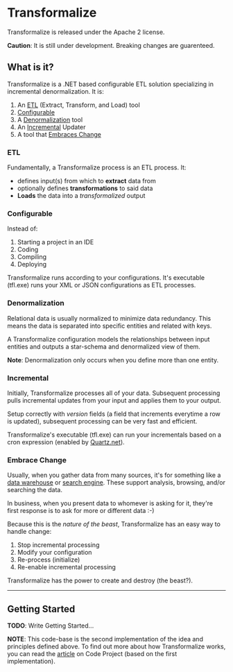 # Transformalize
Transformalize is released under the Apache 2 license.

**Caution**: It is still under development.  Breaking changes are guarenteed.


## What is it?
Transformalize is a .NET based configurable ETL solution 
specializing in incremental denormalization. It is:

1. An [ETL](#ETL) (Extract, Transform, and Load) tool
1. [Configurable](#CFG)
1. A [Denormalization](#DEN) tool
1. An [Incremental](#INC) Updater
1. A tool that [Embraces Change](#CHG)

### <a name="ETL"></a>ETL
Fundamentally, a Transformalize process is an ETL process.  It:

- defines input(s) from which to **extract** data from 
- optionally defines **transformations** to said data
- **Loads** the data into a *transformalized* output

### <a name="CFG"></a>Configurable
Instead of:

1. Starting a project in an IDE
1. Coding
1. Compiling
1. Deploying

Transformalize runs according to your configurations. It's executable (tfl.exe) 
runs your XML or JSON configurations as ETL processes.

### <a name="DEN"></a>Denormalization
Relational data is usually normalized to minimize data redundancy. 
This means the data is separated into specific entities 
and related with keys.

A Transformalize configuration models the relationships between 
input entities and outputs a star-schema and denormalized view of 
them.

**Note**: Denormalization only occurs when you define more than one entity.

### <a name="INC"></a>Incremental
Initially, Transformalize processes all of your data.  Subsequent 
processing pulls incremental updates from your input and 
applies them to your output.

Setup correctly with *version* fields (a field that increments everytime a 
row is updated), subsequent processing can be very fast and efficient.

Transformalize's executable (tfl.exe) can run your 
incrementals based on a cron expression (enabled by [Quartz.net](http://www.quartz-scheduler.net/)).

### <a name="CHG"></a>Embrace Change
Usually, when you gather data from many sources, it's for something like 
a [data warehouse](https://en.wikipedia.org/wiki/Data_warehouse) or 
[search engine](https://en.wikipedia.org/wiki/Search_engine_(computing)). These support 
analysis, browsing, and/or searching the data.

In business, when you present data to whomever is asking for it, 
they're first response is to ask for more or different data :-)

Because this is the *nature of the beast*, Transformalize has an 
easy way to handle change:

1. Stop incremental processing
1. Modify your configuration
1. Re-process (initialize)
1. Re-enable incremental processing

Transformalize has the power to create and destroy (the beast?).

---

## Getting Started

**TODO**: Write Getting Started...

**NOTE**: This code-base is the second implementation of the idea and principles 
defined above.  To find out more about how Transformalize works, 
you can read the [article](http://www.codeproject.com/Articles/658971/Transformalizing-NorthWind) 
on Code Project (based on the first implementation).

 







